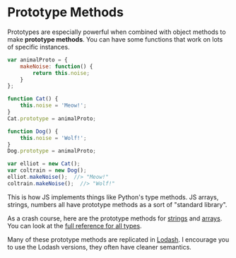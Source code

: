 # Prototype Methods

Prototypes are especially powerful when combined with object methods to make **prototype methods**.
You can have some functions that work on lots of specific instances.

```js
var animalProto = {
    makeNoise: function() {
        return this.noise;
    }
};

function Cat() {
    this.noise = 'Meow!';
}
Cat.prototype = animalProto;

function Dog() {
    this.noise = 'Wolf!';
}
Dog.prototype = animalProto;

var elliot = new Cat();
var coltrain = new Dog();
elliot.makeNoise();  //> "Meow!"
coltrain.makeNoise();  //> "Wolf!"
```

This is how JS implements things like Python's type methods.
JS arrays, strings, numbers all have prototype methods as a sort of "standard library".

As a crash course, here are the prototype methods for [strings](https://developer.mozilla.org/en-US/docs/Web/JavaScript/Reference/Global_Objects/String#Methods_2) and  [arrays](https://developer.mozilla.org/en-US/docs/Web/JavaScript/Reference/Global_Objects/Array#Methods_2).
You can look at the [full reference for all types](https://developer.mozilla.org/en-US/docs/Web/JavaScript/Reference).

Many of these prototype methods are replicated in [Lodash](/notes/js-lodash.md).
I encourage you to use the Lodash versions, they often have cleaner semantics.
